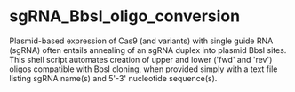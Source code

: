 # sgRNA_BbsI_oligo_conversion
Plasmid-based expression of Cas9 (and variants) with single guide RNA (sgRNA) often entails annealing of an sgRNA duplex into plasmid BbsI sites.  This shell script automates creation of upper and lower ('fwd' and 'rev') oligos compatible with BbsI cloning, when provided simply with a text file listing sgRNA name(s) and 5'-3' nucleotide sequence(s).
